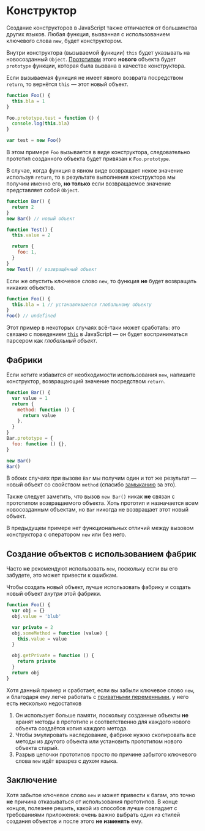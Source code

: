 # Конструктор

Создание конструкторов в JavaScript также отличается от большинства других языков. Любая функция, вызванная с использованием ключевого слова `new`, будет конструктором.

Внутри конструктора (вызываемой функции) `this` будет указывать на новосозданный `Object`. [Прототипом](../object/prototype.md) этого **нового** объекта будет `prototype` функции, которая была вызвана в качестве конструктора.

Если вызываемая функция не имеет явного возврата посредством `return`, то вернётся `this` — этот новый объект.

```js
function Foo() {
  this.bla = 1
}

Foo.prototype.test = function () {
  console.log(this.bla)
}

var test = new Foo()
```

В этом примере `Foo` вызывается в виде конструктора, следовательно прототип созданного объекта будет привязан к `Foo.prototype`.

В случае, когда функция в явном виде возвращает некое значение используя `return`, то в результате выполнения конструктора мы получим именно его, **но только** если возвращаемое значение представляет собой `Object`.

```js
function Bar() {
  return 2
}
new Bar() // новый объект

function Test() {
  this.value = 2

  return {
    foo: 1,
  }
}
new Test() // возвращённый объект
```

Если же опустить ключевое слово `new`, то функция **не** будет возвращать никаких объектов.

```js
function Foo() {
  this.bla = 1 // устанавливается глобальному объекту
}
Foo() // undefined
```

Этот пример в некоторых случаях всё-таки может сработать: это связано с поведением [`this`](this.md) в JavaScript — он будет восприниматься парсером как _глобальный объект_.

## Фабрики

Если хотите избавится от необходимости использования `new`, напишите конструктор, возвращающий значение посредством `return`.

```js
function Bar() {
  var value = 1
  return {
    method: function () {
      return value
    },
  }
}
Bar.prototype = {
  foo: function () {},
}

new Bar()
Bar()
```

В обоих случаях при вызове `Bar` мы получим один и тот же результат — новый объект со свойством `method` (спасибо [замыканию](closures.md) за это).

Также следует заметить, что вызов `new Bar()` никак **не** связан с прототипом возвращаемого объекта. Хоть прототип и назначается всем новосозданным объектам, но `Bar` никогда не возвращает этот новый объект.

В предыдущем примере нет функциональных отличий между вызовом конструктора с оператором `new` или без него.

## Создание объектов с использованием фабрик

Часто **не** рекомендуют использовать `new`, поскольку если вы его забудете, это может привести к ошибкам.

Чтобы создать новый объект, лучше использовать фабрику и создать новый объект _внутри_ этой фабрики.

```js
function Foo() {
  var obj = {}
  obj.value = 'blub'

  var private = 2
  obj.someMethod = function (value) {
    this.value = value
  }

  obj.getPrivate = function () {
    return private
  }
  return obj
}
```

Хотя данный пример и сработает, если вы забыли ключевое слово `new`, и благодаря ему легче работать с [приватными переменными](closures.md), у него есть несколько недостатков

1.  Он использует больше памяти, поскольку созданные объекты **не** хранят методы в прототипе и соответственно для каждого нового объекта создаётся копия каждого метода.
2.  Чтобы эмулировать наследование, фабрике нужно скопировать все методы из другого объекта или установить прототипом нового объекта старый.
3.  Разрыв цепочки прототипов просто по причине забытого ключевого слова `new` идёт вразрез с духом языка.

## Заключение

Хотя забытое ключевое слово `new` и может привести к багам, это точно **не** причина отказываться от использования прототипов. В конце концов, полезнее решить, какой из способов лучше совпадает с требованиями приложения: очень важно выбрать один из стилей создания объектов и после этого **не изменять** ему.
